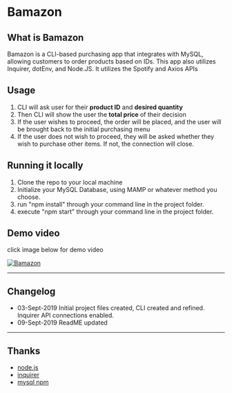# Bamazon


## What is Bamazon

Bamazon is a CLI-based purchasing app that integrates with MySQL, allowing customers to order products based on IDs. This app also utilizes Inquirer, dotEnv, and Node.JS. It utilizes the Spotify and Axios APIs

## Usage

1. CLI will ask user for their **product ID** and **desired quantity**
2. Then CLI will show the user the **total price** of their decision
3. If the user wishes to proceed, the order will be placed, and the user will be brought back to the initial purchasing menu
4. If the user does not wish to proceed, they will be asked whether they wish to purchase other items. If not, the connection will close. 

## Running it locally

1. Clone the repo to your local machine
2. Initialize your MySQL Database, using MAMP or whatever method you choose. 
3. run "npm install" through your command line in the project folder. 
4. execute "npm start" through your command line in the project folder. 


## Demo video
click image below for demo video

[![Bamazon](http://img.youtube.com/vi/jSfsyvTvcRY/0.jpg)](http://www.youtube.com/watch?v=jSfsyvTvcRY "Bamazon")

----
## Changelog
* 03-Sept-2019 Initial project files created, CLI created and refined. Inquirer API connections enabled.
* 09-Sept-2019 ReadME updated

----
## Thanks
* [node.js](https://nodejs.org)
* [inquirer](https://www.npmjs.com/package/inquirer)
* [mysql npm](https://www.npmjs.com/package/mysql)
